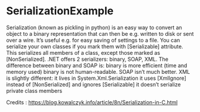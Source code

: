 # SerializationExample
Serialization (known as pickling in python) is an easy way to convert an object to a binary representation that can then be e.g. written to disk or sent over a wire.
It’s useful e.g. for easy saving of settings to a file.
You can serialize your own classes if you mark them with [Serializable] attribute. This serializes all members of a class, except those marked as [NonSerialized].
.NET offers 2 serializers: binary, SOAP, XML. The difference between binary and SOAP is:
binary is more efficient (time and memory used)
binary is not human-readable. SOAP isn’t much better.
XML is slightly different:
it lives in System.Xml.Serialization
it uses [XmlIgnore] instead of [NonSerialized] and ignores [Serializable]
it doesn’t serialize private class members

Credits : https://blog.kowalczyk.info/article/8n/Serialization-in-C.html
